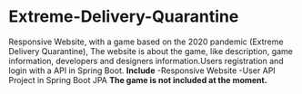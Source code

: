 # Extreme-Delivery-Quarantine
Responsive Website, with a game based on the 2020 pandemic (Extreme Delivery Quarantine), The website is about the game, like description, game information, developers and designers information.Users registration and login with a API in Spring Boot.
**Include**
-Responsive Website
-User API Project in Spring Boot JPA
**The game is not included at the moment.**
